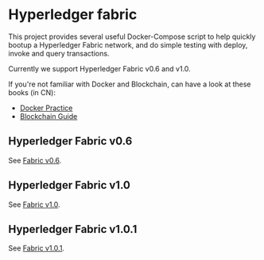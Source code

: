 # Hyperledger fabric

This project provides several useful Docker-Compose script to help quickly bootup a Hyperledger Fabric network, and do simple testing with deploy, invoke and query transactions.

Currently we support Hyperledger Fabric v0.6 and v1.0.

If you're not familiar with Docker and Blockchain, can have a look at these books (in CN):

* [Docker Practice](https://github.com/yeasy/docker_practice)
* [Blockchain Guide](https://github.com/yeasy/blockchain_guide)

## Hyperledger Fabric v0.6

See [Fabric v0.6](0.6/).

## Hyperledger Fabric v1.0
See [Fabric v1.0](1.0/).

## Hyperledger Fabric v1.0.1
See [Fabric v1.0.1](1.0.1/).
